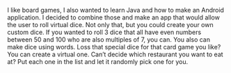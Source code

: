 I like board games, I also wanted to learn Java and how to make an Android application. I decided to combine those and make an app that would allow the user to roll virtual dice. Not only that, but you could create your own custom dice. If you wanted to roll 3 dice that all have even numbers between 50 and 100 who are also multiples of 7, you can. You also can make dice using words. Loss that special dice for that card game you like? You can create a virtual one. Can’t decide which restaurant you want to eat at? Put each one in the list and let it randomly pick one for you.
